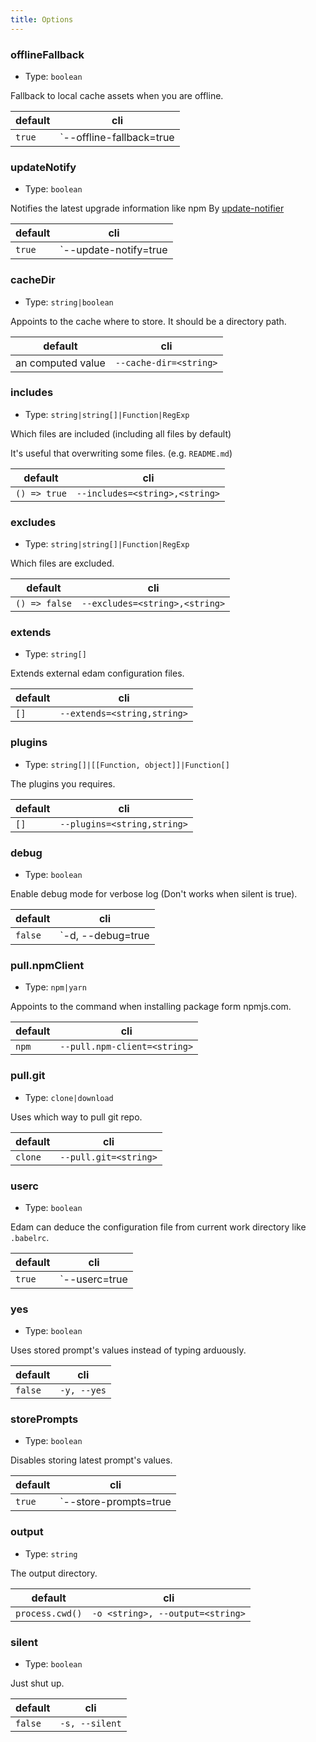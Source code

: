 ```yaml
---
title: Options
---
```


### offlineFallback

- Type: `boolean`

Fallback to local cache assets when you are offline.

| default | cli                             |
| ------- | ------------------------------- |
| `true`  | `--offline-fallback=true|false` |

### updateNotify

- Type: `boolean`

Notifies the latest upgrade information like npm
By [update-notifier](https://github.com/yeoman/update-notifier)

| default | cli                          |
| ------- | ---------------------------- |
| `true`  | `--update-notify=true|false` |

### cacheDir

- Type: `string|boolean`

Appoints to the cache where to store. It should be a directory path.

| default           | cli                    |
| ----------------- | ---------------------- |
| an computed value | `--cache-dir=<string>` |

### includes

- Type: `string|string[]|Function|RegExp`

Which files are included (including all files by default)

It's useful that overwriting some files. (e.g. `README.md`)

| default      | cli                            |
| ------------ | ------------------------------ |
| `() => true` | `--includes=<string>,<string>` |

### excludes

- Type: `string|string[]|Function|RegExp`

Which files are excluded.

| default       | cli                            |
| ------------- | ------------------------------ |
| `() => false` | `--excludes=<string>,<string>` |

### extends

- Type: `string[]`

Extends external edam configuration files.

| default | cli                         |
| ------- | --------------------------- |
| `[]`    | `--extends=<string,string>` |

### plugins

- Type: `string[]|[[Function, object]]|Function[]`

The plugins you requires.

| default | cli                         |
| ------- | --------------------------- |
| `[]`    | `--plugins=<string,string>` |

### debug

- Type: `boolean`

Enable debug mode for verbose log (Don't works when silent is true).

| default | cli                      |
| ------- | ------------------------ |
| `false` | `-d, --debug=true|false` |

### pull.npmClient

- Type: `npm|yarn`

Appoints to the command when installing package form npmjs.com.

| default | cli                          |
| ------- | ---------------------------- |
| `npm`   | `--pull.npm-client=<string>` |

### pull.git

- Type: `clone|download`

Uses which way to pull git repo.

| default | cli                   |
| ------- | --------------------- |
| `clone` | `--pull.git=<string>` |

### userc

- Type: `boolean`

Edam can deduce the configuration file from current work directory like `.babelrc`.

| default | cli                  |
| ------- | -------------------- |
| `true`  | `--userc=true|false` |

### yes

- Type: `boolean`

Uses stored prompt's values instead of typing arduously.

| default | cli         |
| ------- | ----------- |
| `false` | `-y, --yes` |

### storePrompts

- Type: `boolean`

Disables storing latest prompt's values.

| default | cli                          |
| ------- | ---------------------------- |
| `true`  | `--store-prompts=true|false` |

### output

- Type: `string`

The output directory.

| default         | cli                              |
| --------------- | -------------------------------- |
| `process.cwd()` | `-o <string>, --output=<string>` |

### silent

- Type: `boolean`

Just shut up.

| default | cli            |
| ------- | -------------- |
| `false` | `-s, --silent` |
